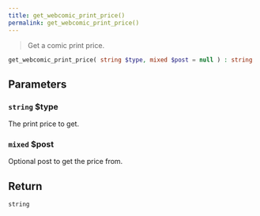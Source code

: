 ```yaml
---
title: get_webcomic_print_price()
permalink: get_webcomic_print_price()
---
```


> Get a comic print price.

```php
get_webcomic_print_price( string $type, mixed $post = null ) : string
```

## Parameters

### `string` $type
The print price to get.

### `mixed` $post
Optional post to get the price from.

## Return

`string`
